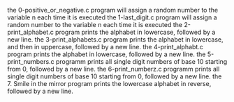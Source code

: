 the 0-positive_or_negative.c program will assign a random number to the variable n each time it is executed
the 1-last_digit.c program will assign a random number to the variable n each time it is executed
the 2-print_alphabet.c program  prints the alphabet in lowercase, followed by a new line.
the 3-print_alphabets.c program  prints the alphabet in lowercase, and then in uppercase, followed by a new line.
the 4-print_alphabt.c program prints the alphabet in lowercase, followed by a new line.
the 5-print_numbers.c programm prints all single digit numbers of base 10 starting from 0, followed by a new line.
the 6-print_numberz.c programm prints all single digit numbers of base 10 starting from 0, followed by a new line.
the 7. Smile in the mirror  program prints the lowercase alphabet in reverse, followed by a new line.
